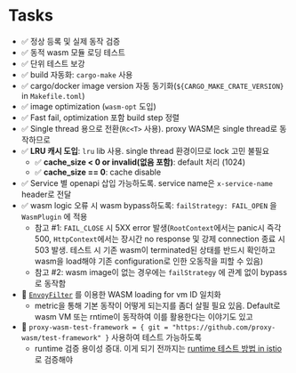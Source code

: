 # Tasks

- ✅ 정상 등록 및 실제 동작 검증
- ✅ 동적 wasm 모듈 로딩 테스트
- ✅ 단위 테스트 보강
- ✅ build 자동화: `cargo-make` 사용
- ✅ cargo/docker image version 자동 동기화(`${CARGO_MAKE_CRATE_VERSION}` in `Makefile.toml`)
- ✅ image optimization (`wasm-opt` 도입)
- ✅ Fast fail, optimization 포함 build step 정렬
- ✅ Single thread 용으로 전환(`Rc<T>` 사용). proxy WASM은 single thread로 동작하므로
- ✅ **LRU 캐시 도입**: `lru` lib 사용. single thread 환경이므로 lock 고민 불필요
  - ✅ **cache_size < 0 or invalid(없음 포함)**: default 처리 (1024)
  - ✅ **cache_size == 0**: cache disable
- ✅ Service 별 openapi 삽입 가능하도록. service name은 `x-service-name` header로 전달
- ✅ wasm logic 오류 시 wasm bypass하도록: `failStrategy: FAIL_OPEN` 을 `WasmPlugin` 에 적용
  - 참고 #1: `FAIL_CLOSE` 시 5XX error 발생(`RootContext`에서는 panic시 즉각 500, `HttpContext`에서는 장시간 no response 및 강제 connection 종료 시 503 발생. 테스트 시 기존 wasm이 terminated된 상태를 반드시 확인하고 wasm을 load해야 기존 configuration로 인한 오동작을 피할 수 있음)
  - 참고 #2: wasm image이 없는 경우에는 `failStrategy` 에 관계 없이 bypass로 동작함
- 🚧 [`EnvoyFilter`](https://istio.io/v1.11/docs/ops/configuration/extensibility/wasm-module-distribution/) 를 이용한 WASM loading for vm ID 일치화
  - metric을 통해 기본 동작이 어떻게 되는지를 좀더 살필 필요 있음. Default로 wasm VM 또는 rntime이 동작하여 이를 활용한다는 이야기도 있고
- 🚧 `proxy-wasm-test-framework = { git = "https://github.com/proxy-wasm/test-framework" }` 사용하여 테스트 가능하도록
  - runtime 검증 용이성 증대. 이게 되기 전까지는 [runtime 테스트 방법 in istio](#runtime-테스트-방법-in-istio) 로 검증해야
